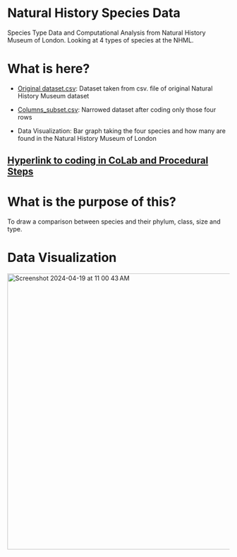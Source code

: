 # Natural History Species Data
Species Type Data and Computational Analysis from Natural History Museum of London. Looking at 4 types of species at the NHML.


# What is here?
- [Original dataset.csv](https://github.com/Samantha-Lang/Natural-History-Species-Data/blob/main/Original%20dataset.csv): Dataset taken from csv. file of original Natural History Museum dataset

- [Columns_subset.csv](https://github.com/Samantha-Lang/Natural-History-Species-Data/blob/main/code/Columns_subset.csv): Narrowed dataset after coding only those four rows
  
- Data Visualization: Bar graph taking the four species and how many are found in the Natural History Museum of London


## [Hyperlink to coding in CoLab and Procedural Steps](https://colab.research.google.com/drive/1MXLZo8RTayuao2tWTdAyKFj_8XLNjMq2)

# What is the purpose of this?
To draw a comparison between species and their phylum, class, size and type.

# Data Visualization 
<img width="624" alt="Screenshot 2024-04-19 at 11 00 43 AM" src="https://github.com/Samantha-Lang/Natural-History-Species-Data/assets/167785490/bada307e-1fd1-4efe-89cb-99348cd60376">

